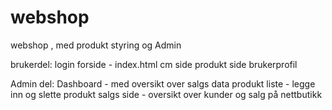 # webshop
webshop , med produkt styring og Admin


brukerdel:
login
forside - index.html
cm side
produkt side
brukerprofil


Admin del:
Dashboard - med oversikt over salgs data
produkt liste - legge inn og slette produkt
salgs side - oversikt over kunder og salg på nettbutikk
